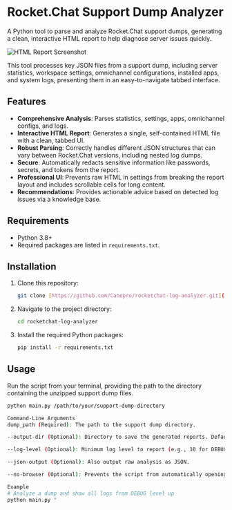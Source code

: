 # Rocket.Chat Support Dump Analyzer

A Python tool to parse and analyze Rocket.Chat support dumps, generating a clean, interactive HTML report to help diagnose server issues quickly.

![HTML Report Screenshot](<img width="3772" height="1034" alt="Screenshot_1" src="https://github.com/user-attachments/assets/c8820ef9-ceca-4946-bc6e-bd7fe340136a" />
)

This tool processes key JSON files from a support dump, including server statistics, workspace settings, omnichannel configurations, installed apps, and system logs, presenting them in an easy-to-navigate tabbed interface.

## Features

-   **Comprehensive Analysis**: Parses statistics, settings, apps, omnichannel configs, and logs.
-   **Interactive HTML Report**: Generates a single, self-contained HTML file with a clean, tabbed UI.
-   **Robust Parsing**: Correctly handles different JSON structures that can vary between Rocket.Chat versions, including nested log dumps.
-   **Secure**: Automatically redacts sensitive information like passwords, secrets, and tokens from the report.
-   **Professional UI**: Prevents raw HTML in settings from breaking the report layout and includes scrollable cells for long content.
-   **Recommendations**: Provides actionable advice based on detected log issues via a knowledge base.

## Requirements

-   Python 3.8+
-   Required packages are listed in `requirements.txt`.

## Installation

1.  Clone this repository:
    ```bash
    git clone [https://github.com/Canepro/rocketchat-log-analyzer.git](https://github.com/Canepro/rocketchat-log-analyzer.git)
    ```
2.  Navigate to the project directory:
    ```bash
    cd rocketchat-log-analyzer
    ```
3.  Install the required Python packages:
    ```bash
    pip install -r requirements.txt
    ```

## Usage

Run the script from your terminal, providing the path to the directory containing the unzipped support dump files.

```bash
python main.py /path/to/your/support-dump-directory

Command-Line Arguments
dump_path (Required): The path to the support dump directory.

--output-dir (Optional): Directory to save the generated reports. Defaults to a reports/ folder in the project directory.

--log-level (Optional): Minimum log level to report (e.g., 10 for DEBUG, 30 for WARNING). Defaults to 50 (CRITICAL).

--json-output (Optional): Also output raw analysis as JSON.

--no-browser (Optional): Prevents the script from automatically opening the HTML report in your web browser.

Example
# Analyze a dump and show all logs from DEBUG level up
python main.py "
